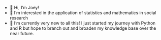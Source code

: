 - 👋 Hi, I’m Joey!
- 👀 I’m interested in the application of statistics and mathematics in social research
- 🌱 I’m currently very new to all this! I just started my journey with Python and R but hope to branch out and broaden my knowledge base over the near future.

<!---
JoeysPouch/JoeysPouch is a ✨ special ✨ repository because its `README.md` (this file) appears on your GitHub profile.
You can click the Preview link to take a look at your changes.
--->
